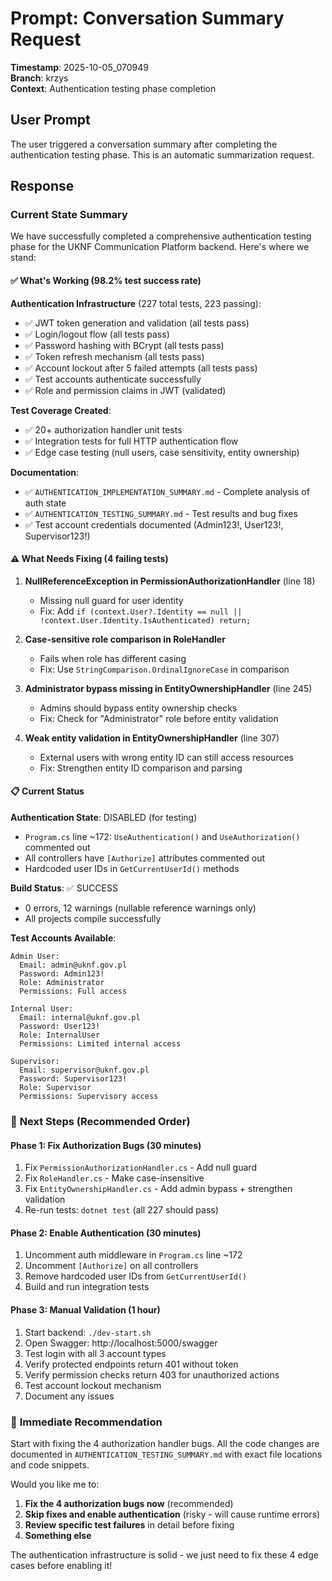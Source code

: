 # Prompt: Conversation Summary Request

**Timestamp**: 2025-10-05_070949  
**Branch**: krzys  
**Context**: Authentication testing phase completion

## User Prompt

The user triggered a conversation summary after completing the authentication testing phase. This is an automatic summarization request.

## Response

### Current State Summary

We have successfully completed a comprehensive authentication testing phase for the UKNF Communication Platform backend. Here's where we stand:

#### ✅ **What's Working (98.2% test success rate)**

**Authentication Infrastructure** (227 total tests, 223 passing):
- ✅ JWT token generation and validation (all tests pass)
- ✅ Login/logout flow (all tests pass)
- ✅ Password hashing with BCrypt (all tests pass)
- ✅ Token refresh mechanism (all tests pass)
- ✅ Account lockout after 5 failed attempts (all tests pass)
- ✅ Test accounts authenticate successfully
- ✅ Role and permission claims in JWT (validated)

**Test Coverage Created**:
- ✅ 20+ authorization handler unit tests
- ✅ Integration tests for full HTTP authentication flow
- ✅ Edge case testing (null users, case sensitivity, entity ownership)

**Documentation**:
- ✅ `AUTHENTICATION_IMPLEMENTATION_SUMMARY.md` - Complete analysis of auth state
- ✅ `AUTHENTICATION_TESTING_SUMMARY.md` - Test results and bug fixes
- ✅ Test account credentials documented (Admin123!, User123!, Supervisor123!)

#### ⚠️ **What Needs Fixing (4 failing tests)**

1. **NullReferenceException in PermissionAuthorizationHandler** (line 18)
   - Missing null guard for user identity
   - Fix: Add `if (context.User?.Identity == null || !context.User.Identity.IsAuthenticated) return;`

2. **Case-sensitive role comparison in RoleHandler**
   - Fails when role has different casing
   - Fix: Use `StringComparison.OrdinalIgnoreCase` in comparison

3. **Administrator bypass missing in EntityOwnershipHandler** (line 245)
   - Admins should bypass entity ownership checks
   - Fix: Check for "Administrator" role before entity validation

4. **Weak entity validation in EntityOwnershipHandler** (line 307)
   - External users with wrong entity ID can still access resources
   - Fix: Strengthen entity ID comparison and parsing

#### 📋 **Current Status**

**Authentication State**: DISABLED (for testing)
- `Program.cs` line ~172: `UseAuthentication()` and `UseAuthorization()` commented out
- All controllers have `[Authorize]` attributes commented out
- Hardcoded user IDs in `GetCurrentUserId()` methods

**Build Status**: ✅ SUCCESS
- 0 errors, 12 warnings (nullable reference warnings only)
- All projects compile successfully

**Test Accounts Available**:
```
Admin User:
  Email: admin@uknf.gov.pl
  Password: Admin123!
  Role: Administrator
  Permissions: Full access

Internal User:
  Email: internal@uknf.gov.pl
  Password: User123!
  Role: InternalUser
  Permissions: Limited internal access

Supervisor:
  Email: supervisor@uknf.gov.pl
  Password: Supervisor123!
  Role: Supervisor
  Permissions: Supervisory access
```

### 📍 **Next Steps (Recommended Order)**

#### **Phase 1: Fix Authorization Bugs** (30 minutes)
1. Fix `PermissionAuthorizationHandler.cs` - Add null guard
2. Fix `RoleHandler.cs` - Make case-insensitive
3. Fix `EntityOwnershipHandler.cs` - Add admin bypass + strengthen validation
4. Re-run tests: `dotnet test` (all 227 should pass)

#### **Phase 2: Enable Authentication** (30 minutes)
1. Uncomment auth middleware in `Program.cs` line ~172
2. Uncomment `[Authorize]` on all controllers
3. Remove hardcoded user IDs from `GetCurrentUserId()`
4. Build and run integration tests

#### **Phase 3: Manual Validation** (1 hour)
1. Start backend: `./dev-start.sh`
2. Open Swagger: http://localhost:5000/swagger
3. Test login with all 3 account types
4. Verify protected endpoints return 401 without token
5. Verify permission checks return 403 for unauthorized actions
6. Test account lockout mechanism
7. Document any issues

### 🎯 **Immediate Recommendation**

Start with fixing the 4 authorization handler bugs. All the code changes are documented in `AUTHENTICATION_TESTING_SUMMARY.md` with exact file locations and code snippets.

Would you like me to:
1. **Fix the 4 authorization bugs now** (recommended)
2. **Skip fixes and enable authentication** (risky - will cause runtime errors)
3. **Review specific test failures** in detail before fixing
4. **Something else**

The authentication infrastructure is solid - we just need to fix these 4 edge cases before enabling it!
